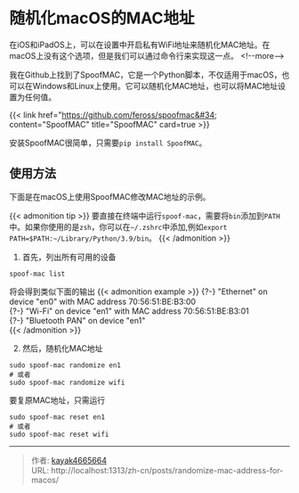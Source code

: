 # 随机化macOS的MAC地址

在iOS和iPadOS上，可以在设置中开启私有WiFi地址来随机化MAC地址。在macOS上没有这个选项，但是我们可以通过命令行来实现这一点。
&lt;!--more--&gt;

我在Github上找到了SpoofMAC，它是一个Python脚本，不仅适用于macOS，也可以在Windows和Linux上使用。它可以随机化MAC地址，也可以将MAC地址设置为任何值。

{{&lt; link href=&#34;https://github.com/feross/spoofmac&#34; content=&#34;SpoofMAC&#34; title=&#34;SpoofMAC&#34; card=true &gt;}}

安装SpoofMAC很简单，只需要`pip install SpoofMAC`。

## 使用方法

下面是在macOS上使用SpoofMAC修改MAC地址的示例。

{{&lt; admonition tip &gt;}}
要直接在终端中运行`spoof-mac`，需要将`bin`添加到`PATH`中。如果你使用的是`zsh`，你可以在`~/.zshrc`中添加,例如`export PATH=$PATH:~/Library/Python/3.9/bin`。
{{&lt; /admonition &gt;}}

1. 首先，列出所有可用的设备
``` shell
spoof-mac list
```
将会得到类似下面的输出
{{&lt; admonition example &gt;}}
{?-} &#34;Ethernet&#34; on device &#34;en0&#34; with MAC address 70:56:51:BE:B3:00  
{?-} &#34;Wi-Fi&#34; on device &#34;en1&#34; with MAC address 70:56:51:BE:B3:01  
{?-} &#34;Bluetooth PAN&#34; on device &#34;en1&#34;  
{{&lt; /admonition &gt;}}

2. 然后，随机化MAC地址
``` shell
sudo spoof-mac randomize en1
# 或者
sudo spoof-mac randomize wifi
```
要复原MAC地址，只需运行
``` shell
sudo spoof-mac reset en1
# 或者
sudo spoof-mac reset wifi
```

---

> 作者: [kayak4665664](https://github.com/kayak4665664)  
> URL: http://localhost:1313/zh-cn/posts/randomize-mac-address-for-macos/  


